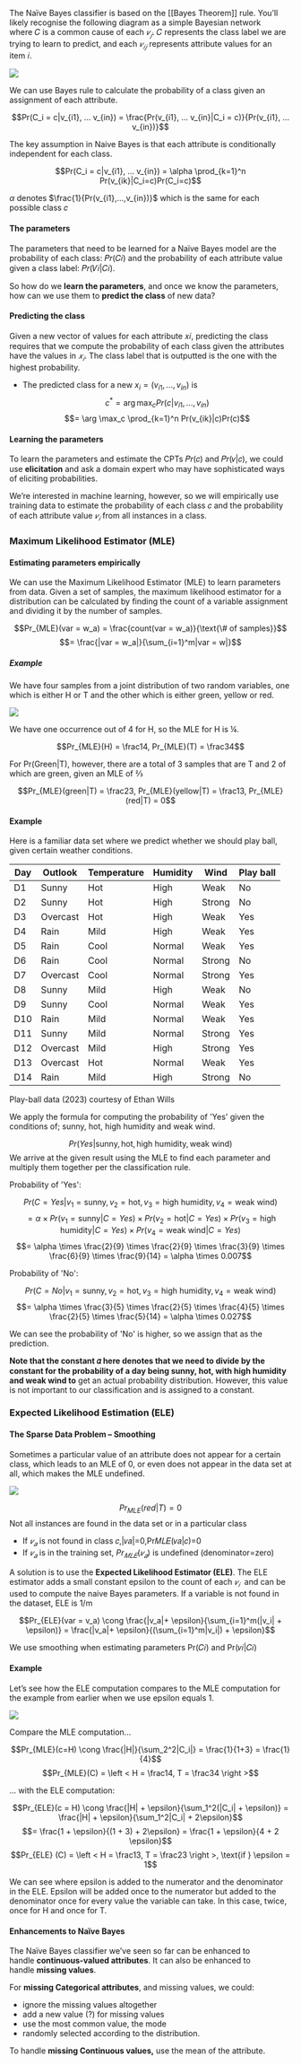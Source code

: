 The Naïve Bayes classifier is based on the [[Bayes Theorem]] rule. You’ll likely recognise the following diagram as a simple Bayesian network where 𝐶 is a common cause of each $𝑣_𝑗$. 𝐶 represents the class label we are trying to learn to predict, and each $𝑣_{𝑖𝑗}$ represents attribute values for an item 𝑖.

![](../public/fd9571c8f19f0d39fbf7c15d850ddabd.png)

We can use Bayes rule to calculate the probability of a class given an assignment of each attribute.

$$Pr(C_i = c|v_{i1}, ... v_{in}) = \frac{Pr(v_{i1}, ... v_{in}|C_i = c)}{Pr(v_{i1}, ... v_{in})}$$

The key assumption in Naive Bayes is that each attribute is conditionally independent for each class.

$$Pr(C_i = c|v_{i1}, ... v_{in}) = \alpha \prod_{k=1}^n Pr(v_{ik}|C_i=c)Pr(C_i=c)$$

$\alpha$ denotes $\frac{1}{Pr(v_{i1},...,v_{in})}$ which is the same for each possible class 𝑐

#### The parameters

The parameters that need to be learned for a Naïve Bayes model are the probability of each class: 𝑃𝑟(𝐶𝑖) and the probability of each attribute value given a class label: 𝑃𝑟(𝑉𝑖|𝐶𝑖). 

So how do we **learn the parameters**, and once we know the parameters, how can we use them to **predict the class** of new data?

#### Predicting the class

Given a new vector of values for each attribute 𝑥𝑖, predicting the class requires that we compute the probability of each class given the attributes have the values in $𝑥_𝑖$. The class label that is outputted is the one with the highest probability.

- The predicted class for a new $x_i = (v_{i1}, ..., v_{in})$ is
$$c^* = \arg \max_c Pr(c|v_{i1},...,v_{in})$$
$$= \arg \max_c \prod_{k=1}^n Pr(v_{ik}|c)Pr(c)$$

#### Learning the parameters

To learn the parameters and estimate the CPTs 𝑃𝑟(𝑐) and 𝑃𝑟(𝑣|𝑐), we could use **elicitation** and ask a domain expert who may have sophisticated ways of eliciting probabilities.

We’re interested in machine learning, however, so we will empirically use training data to estimate the probability of each class 𝑐 and the probability of each attribute value $𝑣_𝑖$ from all instances in a class.

### Maximum Likelihood Estimator (MLE)

#### Estimating parameters empirically

We can use the Maximum Likelihood Estimator (MLE) to learn parameters from data. Given a set of samples, the maximum likelihood estimator for a distribution can be calculated by finding the count of a variable assignment and dividing it by the number of samples.

$$Pr_{MLE}(var = w_a) = \frac{count(var = w_a)}{\text{\# of samples}}$$
$$= \frac{|var = w_a|}{\sum_{i=1}^m|var = w|}$$

##### Example

We have four samples from a joint distribution of two random variables, one which is either H or T and the other which is either green, yellow or red.

![](../public/ca4ab54c472979b82a226aed278fbd1a.png)

We have one occurrence out of 4 for H, so the MLE for H is ¼.

$$Pr_{MLE}(H) = \frac14, Pr_{MLE}(T) = \frac34$$

For Pr(Green|T), however, there are a total of 3 samples that are T and 2 of which are green, given an MLE of ⅔

$$Pr_{MLE}(green|T) = \frac23, Pr_{MLE}(yellow|T) = \frac13, Pr_{MLE}(red|T) = 0$$

#### Example

Here is a familiar data set where we predict whether we should play ball, given certain weather conditions.

|Day|Outlook|Temperature|Humidity|Wind|Play ball|
|---|---|---|---|---|---|
|D1|Sunny|Hot|High|Weak|No|
|D2|Sunny|Hot|High|Strong|No|
|D3|Overcast|Hot|High|Weak|Yes|
|D4|Rain|Mild|High|Weak|Yes|
|D5|Rain|Cool|Normal|Weak|Yes|
|D6|Rain|Cool|Normal|Strong|No|
|D7|Overcast|Cool|Normal|Strong|Yes|
|D8|Sunny|Mild|High|Weak|No|
|D9|Sunny|Cool|Normal|Weak|Yes|
|D10|Rain|Mild|Normal|Weak|Yes|
|D11|Sunny|Mild|Normal|Strong|Yes|
|D12|Overcast|Mild|High|Strong|Yes|
|D13|Overcast|Hot|Normal|Weak|Yes|
|D14|Rain|Mild|High|Strong|No|

Play-ball data (2023) courtesy of Ethan Wills

We apply the formula for computing the probability of 'Yes' given the conditions of; sunny, hot, high humidity and weak wind.

$$Pr(Yes|\text{sunny}, \text{hot}, \text{high humidity}, \text{weak wind})$$
We arrive at the given result using the MLE to find each parameter and multiply them together per the classification rule. 

Probability of 'Yes':

$$Pr(C=Yes|v_1 = \text{sunny}, v_2 = \text{hot}, v_3 = \text{high humidity}, v_4 = \text{weak wind})$$
$$= \alpha \times Pr(v_1 = \text{sunny}|C = Yes) \times Pr(v_2 = \text{hot}|C = Yes) \times Pr(v_3 = \text{high humidity}|C = Yes) \times Pr(v_4 = \text{weak wind}|C = Yes)$$
$$= \alpha \times \frac{2}{9} \times \frac{2}{9} \times \frac{3}{9} \times \frac{6}{9} \times \frac{9}{14} = \alpha \times 0.007$$

Probability of 'No':

$$Pr(C=No|v_1 = \text{sunny}, v_2 = \text{hot}, v_3 = \text{high humidity}, v_4 = \text{weak wind})$$$$= \alpha \times \frac{3}{5} \times \frac{2}{5} \times \frac{4}{5} \times \frac{2}{5} \times \frac{5}{14} = \alpha \times 0.027$$

We can see the probability of 'No' is higher, so we assign that as the prediction. 

**Note that the constant 𝛼 here denotes that we need to divide by the constant for the probability of a day being sunny, hot, with high humidity and weak wind to** get an actual probability distribution. However, this value is not important to our classification and is assigned to a constant.

### Expected Likelihood Estimation (ELE)

#### The Sparse Data Problem – Smoothing

Sometimes a particular value of an attribute does not appear for a certain class, which leads to an MLE of 0, or even does not appear in the data set at all, which makes the MLE undefined.

![](../public/31a40ad04617a77463f08728ccd83f21.png)

$$Pr_{MLE}(red | T) = 0$$
Not all instances are found in the data set or in a particular class

- If $𝑣_𝑎$ is not found in class 𝑐,|𝑣𝑎|=0,Pr𝑀𝐿𝐸(𝑣𝑎|𝑐)=0
- If $𝑣_𝑎$ is in the training set, $Pr_{𝑀𝐿𝐸}(𝑣_𝑎)$ is undefined (denominator=zero)

A solution is to use the **Expected Likelihood Estimator (ELE)**. The ELE estimator adds a small constant epsilon to the count of each $𝑣_𝑖$  and can be used to compute the naive Bayes parameters. If a variable is not found in the dataset, ELE is 1/m

$$Pr_{ELE}(var = v_a) \cong \frac{|v_a|+ \epsilon}{\sum_{i=1}^m(|v_i| + \epsilon)} = \frac{|v_a|+ \epsilon}{(\sum_{i=1}^m|v_i|) + \epsilon}$$

We use smoothing when estimating parameters Pr⁡(𝐶𝑖) and Pr(𝑣𝑖|𝐶𝑖)

#### Example

Let’s see how the ELE computation compares to the MLE computation for the example from earlier when we use epsilon equals 1.

![](../public/364ef7ba6a2ecae83723c20268bb9606.png)

Compare the MLE computation...

$$Pr_{MLE}(c=H) \cong \frac{|H|}{\sum_2^2|C_i|} = \frac{1}{1+3} = \frac{1}{4}$$
$$Pr_{MLE}(C) = \left < H = \frac14, T = \frac34 \right >$$

... with the ELE computation:

$$Pr_{ELE}(c = H) \cong \frac{|H| + \epsilon}{\sum_1^2(|C_i| + \epsilon)} = \frac{|H| + \epsilon}{\sum_1^2|C_i| + 2\epsilon}$$
$$= \frac{1 + \epsilon}{(1 + 3) + 2\epsilon} = \frac{1 + \epsilon}{4 + 2 \epsilon}$$
$$Pr_{ELE} (C) = \left < H = \frac13, T = \frac23 \right >, \text{if } \epsilon = 1$$

We can see where epsilon is added to the numerator and the denominator in the ELE. Epsilon will be added once to the numerator but added to the denominator once for every value the variable can take. In this case, twice, once for H and once for T.

#### Enhancements to Naïve Bayes

The Naïve Bayes classifier we’ve seen so far can be enhanced to handle **continuous-valued attributes**. It can also be enhanced to handle **missing values**.

For **missing Categorical attributes**, and missing values, we could: 

- ignore the missing values altogether 
- add a new value (?) for missing values
- use the most common value, the mode
- randomly selected according to the distribution.

To handle **missing Continuous values,** use the mean of the attribute.